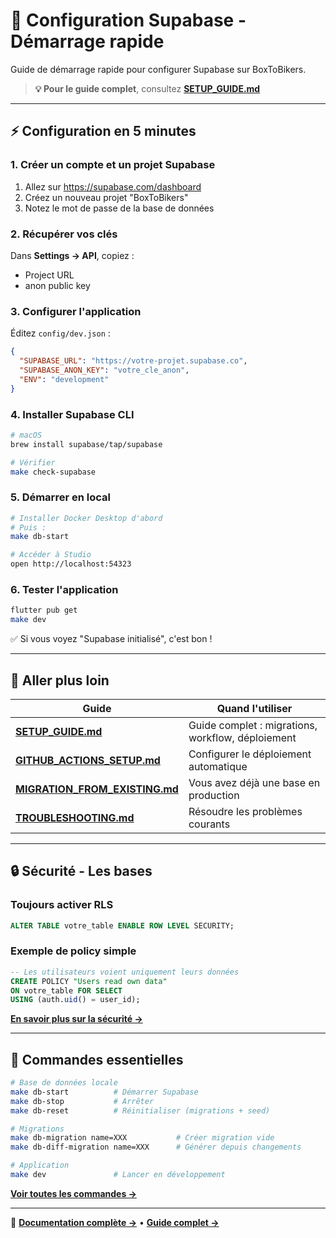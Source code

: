# 🔧 Configuration Supabase - Démarrage rapide

Guide de démarrage rapide pour configurer Supabase sur BoxToBikers.

> **💡 Pour le guide complet**, consultez **[SETUP_GUIDE.md](SETUP_GUIDE.md)**

---

## ⚡ Configuration en 5 minutes

### 1. Créer un compte et un projet Supabase

1. Allez sur https://supabase.com/dashboard
2. Créez un nouveau projet "BoxToBikers"
3. Notez le mot de passe de la base de données

### 2. Récupérer vos clés

Dans **Settings → API**, copiez :
- Project URL
- anon public key

### 3. Configurer l'application

Éditez `config/dev.json` :

```json
{
  "SUPABASE_URL": "https://votre-projet.supabase.co",
  "SUPABASE_ANON_KEY": "votre_cle_anon",
  "ENV": "development"
}
```

### 4. Installer Supabase CLI

```bash
# macOS
brew install supabase/tap/supabase

# Vérifier
make check-supabase
```

### 5. Démarrer en local

```bash
# Installer Docker Desktop d'abord
# Puis :
make db-start

# Accéder à Studio
open http://localhost:54323
```

### 6. Tester l'application

```bash
flutter pub get
make dev
```

✅ Si vous voyez "Supabase initialisé", c'est bon !

---

## 📖 Aller plus loin

| Guide | Quand l'utiliser |
|-------|------------------|
| **[SETUP_GUIDE.md](SETUP_GUIDE.md)** | Guide complet : migrations, workflow, déploiement |
| **[GITHUB_ACTIONS_SETUP.md](GITHUB_ACTIONS_SETUP.md)** | Configurer le déploiement automatique |
| **[MIGRATION_FROM_EXISTING.md](MIGRATION_FROM_EXISTING.md)** | Vous avez déjà une base en production |
| **[TROUBLESHOOTING.md](TROUBLESHOOTING.md)** | Résoudre les problèmes courants |

---

## 🔒 Sécurité - Les bases

### Toujours activer RLS

```sql
ALTER TABLE votre_table ENABLE ROW LEVEL SECURITY;
```

### Exemple de policy simple

```sql
-- Les utilisateurs voient uniquement leurs données
CREATE POLICY "Users read own data"
ON votre_table FOR SELECT
USING (auth.uid() = user_id);
```

**[En savoir plus sur la sécurité →](SETUP_GUIDE.md#securite-et-bonnes-pratiques)**

---

## 🚀 Commandes essentielles

```bash
# Base de données locale
make db-start          # Démarrer Supabase
make db-stop           # Arrêter
make db-reset          # Réinitialiser (migrations + seed)

# Migrations
make db-migration name=XXX           # Créer migration vide
make db-diff-migration name=XXX      # Générer depuis changements

# Application
make dev               # Lancer en développement
```

**[Voir toutes les commandes →](SETUP_GUIDE.md#commandes-disponibles)**

---

📖 **[Documentation complète →](README.md)** • **[Guide complet →](SETUP_GUIDE.md)**

